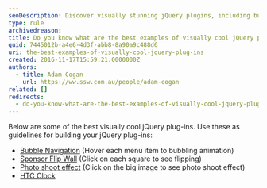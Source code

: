 ```yaml
---
seoDescription: Discover visually stunning jQuery plugins, including bubble navigation, sponsor flip wall, photo shoot effect, and HTC clock, to elevate your website's user experience.
type: rule
archivedreason:
title: Do you know what are the best examples of visually cool jQuery plug-ins?
guid: 7445012b-a4e6-4d3f-abb8-8a90a9c488d6
uri: the-best-examples-of-visually-cool-jquery-plug-ins
created: 2016-11-17T15:59:21.0000000Z
authors:
  - title: Adam Cogan
    url: https://ww.ssw.com.au/people/adam-cogan
related: []
redirects:
  - do-you-know-what-are-the-best-examples-of-visually-cool-jquery-plug-ins
---
```


Below are some of the best visually cool jQuery plug-ins. Use these as guidelines for building your jQuery plug-ins:

<!--endintro-->

- [Bubble Navigation](https://tympanus.net/Tutorials/BubbleNavigation/) (Hover each menu item to bubbling animation)
- [Sponsor Flip Wall](https://demo.tutorialzine.com/2010/03/sponsor-wall-flip-jquery-css/demo.php) (Click on each square to see flipping)
- [Photo shoot effect](https://demo.tutorialzine.com/2010/02/photo-shoot-css-jquery/demo.html) (Click on the big image to see photo shoot effect)
- [HTC Clock](https://www.jqueryscript.net/demo/HTC-Like-Weather-Clock-Plugin-jDigiClock)
